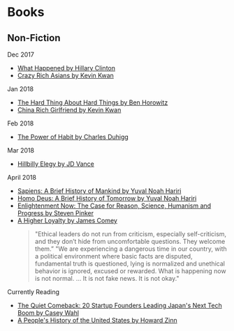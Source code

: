 # Books

## Non-Fiction

Dec 2017

* [What Happened by Hillary Clinton](https://www.amazon.com/What-Happened-Hillary-Rodham-Clinton/dp/1501175564)
* [Crazy Rich Asians by Kevin Kwan](https://www.amazon.com/Crazy-Rich-Asians-Kevin-Kwan/dp/0385536976)

Jan 2018

* [The Hard Thing About Hard Things by Ben Horowitz](https://www.amazon.com/Hard-Thing-About-Things-Building/dp/0062273205)
* [China Rich Girlfriend by Kevin Kwan](https://www.amazon.com/China-Rich-Girlfriend-Kevin-Kwan/dp/0385539088)

Feb 2018

* [The Power of Habit by Charles Duhigg](https://www.amazon.com/Power-Habit-What-Life-Business/dp/B007EJSMC8)

Mar 2018

* [Hillbilly Elegy by JD Vance](https://www.amazon.com/Hillbilly-Elegy-Memoir-Family-Culture/dp/0062300547)

April 2018

* [Sapiens: A Brief History of Mankind by Yuval Noah Hariri](https://www.amazon.com/Sapiens-Humankind-Yuval-Noah-Harari/dp/0062316095)
* [Homo Deus: A Brief History of Tomorrow by Yuval Noah Hariri](https://www.amazon.com/Homo-Deus-Brief-History-Tomorrow/dp/0062464310)
* [Enlightenment Now: The Case for Reason, Science, Humanism and Progress by Steven Pinker](https://www.amazon.com/Enlightenment-Now-Science-Humanism-Progress/dp/B079P5JV9P)
* [A Higher Loyalty by James Comey](https://www.theguardian.com/books/2018/apr/22/a-higher-loyalty-truth-lies-and-leadership-by-james-comey-book-review)
    > "Ethical leaders do not run from criticism, especially self-criticism, and they don’t hide from uncomfortable questions. They welcome them.”
    > "We are experiencing a dangerous time in our country, with a political environment where basic facts are disputed, fundamental truth is questioned, lying is normalized and unethical behavior is ignored, excused or rewarded. What is happening now is not normal. … It is not fake news. It is not okay."
 
Currently Reading

* [The Quiet Comeback: 20 Startup Founders Leading Japan's Next Tech Boom by Casey Wahl](https://www.amazon.co.jp/Quiet-Comeback-Startup-Founders-NextPublishing/dp/4802027265)
* [A People's History of the United States by Howard Zinn](https://www.amazon.com/Peoples-History-United-States/dp/0062397346)

